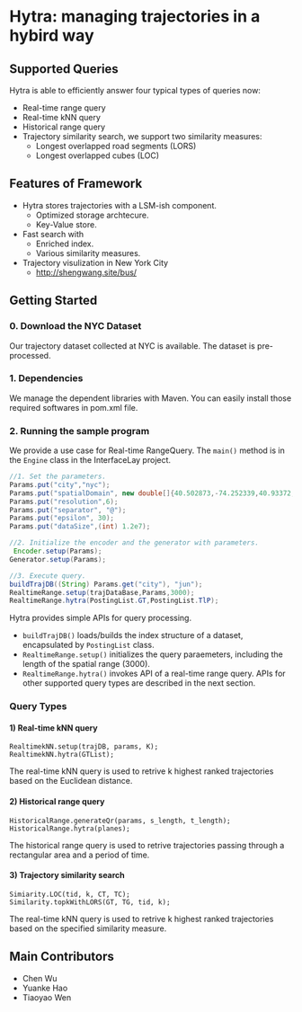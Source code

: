 # Hytra: managing trajectories in a hybird way

## Supported Queries

Hytra is able to efficiently answer four typical types of queries now:

* Real-time range query
* Real-time kNN query
* Historical range query
* Trajectory similarity search, we support two similarity measures:
  * Longest overlapped road segments (LORS)
  * Longest overlapped cubes (LOC)

## Features of Framework

* Hytra stores trajectories with a LSM-ish component.
  * Optimized storage archtecure.
  * Key-Value store.
* Fast search with
  * Enriched index.
  * Various similarity measures.
* Trajectory visulization in New York City
  * http://shengwang.site/bus/

## Getting Started

### 0. Download the NYC Dataset

Our trajectory dataset collected at NYC is available. The dataset is pre-processed. 

### 1. Dependencies

We manage the dependent libraries with Maven. You can easily install those required softwares in pom.xml file.

### 2. Running the sample program

We provide a use case for Real-time RangeQuery. The `main()` method is in the `Engine` class in the InterfaceLay project.

```java
//1. Set the parameters.     
Params.put("city","nyc");     
Params.put("spatialDomain", new double[]{40.502873,-74.252339,40.93372,-73.701241});        
Params.put("resolution",6);        
Params.put("separator", "@");        
Params.put("epsilon", 30);        
Params.put("dataSize",(int) 1.2e7);

//2. Initialize the encoder and the generator with parameters.
 Encoder.setup(Params);
Generator.setup(Params);

//3. Execute query.
buildTrajDB((String) Params.get("city"), "jun");
RealtimeRange.setup(trajDataBase,Params,3000);
RealtimeRange.hytra(PostingList.GT,PostingList.TlP);
```

Hytra provides simple APIs for query processing.

* `buildTrajDB()` loads/builds the index structure of a dataset, encapsulated by `PostingList` class.
* `RealtimeRange.setup()` initializes the query paraemeters, including the length of the spatial range (3000).
* `RealtimeRange.hytra()` invokes API of a real-time range query. APIs for other supported query types are described in the next section.

### Query Types

#### 1) Real-time kNN query

```
RealtimekNN.setup(trajDB, params, K);
RealtimekNN.hytra(GTList);
```

The real-time kNN query is used to retrive k highest ranked trajectories based on the Euclidean distance. 

#### 2) Historical range query

```
HistoricalRange.generateQr(params, s_length, t_length);
HistoricalRange.hytra(planes);
```

The historical range query is used to retrive trajectories passing through a rectangular area and a period of time.

#### 3) Trajectory similarity search

```
Simiarity.LOC(tid, k, CT, TC);
Similarity.topkWithLORS(GT, TG, tid, k);
```

The real-time kNN query is used to retrive k highest ranked trajectories based on the specified similarity measure.

## Main Contributors

* Chen Wu
* Yuanke Hao
* Tiaoyao Wen

